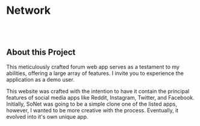 # Network

<br/>

<br/>

<h2>About this Project</h2>
<p>This meticulously crafted forum web app serves as a testament to my abilities, offering a large array of features. I invite you to experience the application as a demo user.</p>

<p>This website was crafted with the intention to have it contain the principal features of social media apps like Reddit, Instagram, Twitter, and Facebook. Initially, SoNet was going to be a simple clone one of the listed apps, however, I wanted to be more creative with the process. 
Eventually, it evolved into it's own unique app.</p>
<p></p>
